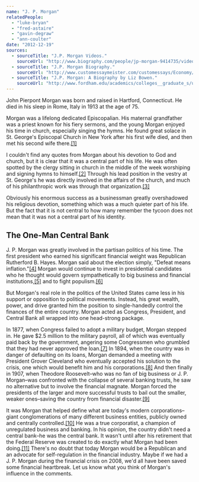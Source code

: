 ```yaml
---
name: "J. P. Morgan"
relatedPeople:
  - "luke-bryan"
  - "fred-astaire"
  - "gavin-degraw"
  - "ann-coulter"
date: "2012-12-19"
sources:
  - sourceTitle: "J.P. Morgan Videos."
    sourceUrl: "http://www.biography.com/people/jp-morgan-9414735/videos/jp-morgan-full-episode-2073249939"
  - sourceTitle: "J.P. Morgan Biography."
    sourceUrl: "http://www.customessaymeister.com/customessays/Economy/4216.htm"
  - sourceTitle: "J.P. Morgan: A Biography by Liz Bowen."
    sourceUrl: "http://www.fordham.edu/academics/colleges__graduate_s/undergraduate_colleg/fordham_college_at_l/special_programs/honors_program/hudsonfulton_celebra/homepage/biographies/jp_morgan_32212.asp"
---
```


John Pierpont Morgan was born and raised in Hartford, Connecticut. He died in his sleep in Rome, Italy in 1913 at the age of 75.

Morgan was a lifelong dedicated Episcopalian. His maternal grandfather was a priest known for his fiery sermons, and the young Morgan enjoyed his time in church, especially singing the hymns. He found great solace in St. George's Episcopal Church in New York after his first wife died, and then met his second wife there.<a class="source-citation" href="#http://www.biography.com/people/jp-morgan-9414735/videos/jp-morgan-full-episode-2073249939" title="JP Morgan Videos.">[1]</a>

I couldn't find any quotes from Morgan about his devotion to God and church, but it is clear that it was a central part of his life. He was often spotted by the clergy sitting in church in the middle of the week worshiping and signing hymns to himself.<a class="source-citation" href="#http://www.biography.com/people/jp-morgan-9414735/videos/jp-morgan-full-episode-2073249939" title="JP Morgan Videos.">[2]</a> Through his lead position in the vestry at St. George's he was directly involved in the affairs of the church, and much of his philanthropic work was through that organization.<a class="source-citation" href="#http://www.customessaymeister.com/customessays/Economy/4216.htm" title="J.P. Morgan Biography.">[3]</a>

Obviously his enormous success as a businessman greatly overshadowed his religious devotion, something which was a much quieter part of his life. But the fact that it is not central to how many remember the tycoon does not mean that it was not a central part of his identity.


## The One-Man Central Bank

J. P. Morgan was greatly involved in the partisan politics of his time. The first president who earned his significant financial weight was Republican Rutherford B. Hayes. Morgan said about the election simply, "Defeat means inflation."<a class="source-citation" href="#http://www.fordham.edu/academics/colleges__graduate_s/undergraduate_colleg/fordham_college_at_l/special_programs/honors_program/hudsonfulton_celebra/homepage/biographies/jp_morgan_32212.asp" title="J.P. Morgan: A Biography by Liz Bowen.">[4]</a> Morgan would continue to invest in presidential candidates who he thought would govern sympathetically to big business and financial institutions,<a class="source-citation" href="#http://www.biography.com/people/jp-morgan-9414735/videos/jp-morgan-full-episode-2073249939" title="J.P. Morgan Videos.">[5]</a> and to fight populism.<a class="source-citation" href="#http://www.fordham.edu/academics/colleges__graduate_s/undergraduate_colleg/fordham_college_at_l/special_programs/honors_program/hudsonfulton_celebra/homepage/biographies/jp_morgan_32212.asp" title="J.P. Morgan: A Biography by Liz Bowen.">[6]</a>

But Morgan's real role in the politics of the United States came less in his support or opposition to political movements. Instead, his great wealth, power, and drive granted him the position to single-handedly control the finances of the entire country. Morgan acted as Congress, President, and Central Bank all wrapped into one head-strong package.

In 1877, when Congress failed to adopt a military budget, Morgan stepped in. He gave $2.5 million to the military payroll, all of which was eventually paid back by the government, angering some Congressmen who grumbled that they had never approved the loan.<a class="source-citation" href="#http://www.fordham.edu/academics/colleges__graduate_s/undergraduate_colleg/fordham_college_at_l/special_programs/honors_program/hudsonfulton_celebra/homepage/biographies/jp_morgan_32212.asp" title="J.P. Morgan: A Biography by Liz Bowen.">[7]</a> In 1894, when the country was in danger of defaulting on its loans, Morgan demanded a meeting with President Grover Cleveland who eventually accepted his solution to the crisis, one which would benefit him and his corporations.<a class="source-citation" href="#http://www.biography.com/people/jp-morgan-9414735/videos/jp-morgan-full-episode-2073249939" title="J.P. Morgan Videos.">[8]</a> And then finally in 1907, when Theodore Roosevelt–who was no fan of big business or J. P. Morgan–was confronted with the collapse of several banking trusts, he saw no alternative but to involve the financial magnate. Morgan forced the presidents of the larger and more successful trusts to bail out the smaller, weaker ones–saving the country from financial disaster.<a class="source-citation" href="#http://www.biography.com/people/jp-morgan-9414735/videos/jp-morgan-full-episode-2073249939" title="J.P. Morgan Videos.">[9]</a>

It was Morgan that helped define what are today's modern corporations–giant conglomerations of many different business entities, publicly owned and centrally controlled.<a class="source-citation" href="#http://www.fordham.edu/academics/colleges__graduate_s/undergraduate_colleg/fordham_college_at_l/special_programs/honors_program/hudsonfulton_celebra/homepage/biographies/jp_morgan_32212.asp" title="J.P. Morgan: A Biography by Liz Bowen.">[10]</a> He was a true corporatist, a champion of unregulated business and banking. In his opinion, the country didn't need a central bank–he was the central bank. It wasn't until after his retirement that the Federal Reserve was created to do exactly what Morgan had been doing.<a class="source-citation" href="#http://www.biography.com/people/jp-morgan-9414735/videos/jp-morgan-full-episode-2073249939" title="J.P. Morgan Videos.">[11]</a> There's no doubt that today Morgan would be a Republican and an advocate for self-regulation in the financial industry. Maybe if we had a J. P. Morgan during the financial crisis on 2008, we'd all have been saved some financial heartbreak. Let us know what you think of Morgan's influence in the comments.